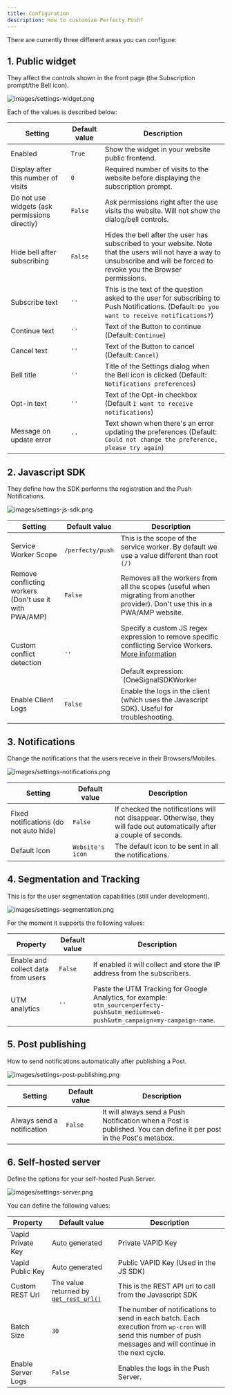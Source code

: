 ```yaml
---
title: Configuration
description: How to customize Perfecty Push?
---
```


There are currently three different areas you can configure:

## 1. Public widget

They affect the controls shown in the front page (the Subscription prompt/the Bell icon).

![images/settings-widget.png](images/settings-widget.png)

Each of the values is described below:

Setting | Default value | Description
--- | --- | ---
Enabled | `True` | Show the widget in your website public frontend.
Display after this number of visits | `0` | Required number of visits to the website before displaying the subscription prompt.
Do not use widgets (ask permissions directly) | `False` | Ask permissions right after the use visits the website. Will not show the dialog/bell controls.
Hide bell after subscribing | `False` | Hides the bell after the user has subscribed to your website. Note that the users will not have a way to unsubscribe and will be forced to revoke you the Browser permissions.
Subscribe text | `''` | This is the text of the question asked to the user for subscribing to Push Notifications. (Default: `Do you want to receive notifications?`)
Continue text | `''` | Text of the Button to continue (Default: `Continue`)
Cancel text | `''` | Text of the Button to cancel (Default: `Cancel`)
Bell title | `''` | Title of the Settings dialog when the Bell icon is clicked (Default: `Notifications preferences`)
Opt-in text | `''` | Text of the Opt-in checkbox (Default `I want to receive notifications`)
Message on update error | `''` | Text shown when there's an error updating the preferences (Default: `Could not change the preference, please try again`)

## 2. Javascript SDK

They define how the SDK performs the registration and the Push Notifications.

![images/settings-js-sdk.png](images/settings-js-sdk.png)

Setting | Default value | Description
--- | --- | ---
Service Worker Scope | `/perfecty/push` | This is the scope of the service worker. By default we use a value different than root `(/)`
Remove conflicting workers (Don't use it with PWA/AMP) | `False` | Removes all the workers from all the scopes (useful when migrating from another provider). Don't use this in a PWA/AMP website.
Custom conflict detection | `''` | Specify a custom JS regex expression to remove specific conflicting Service Workers.  [More information](./conflict-resolution/)<br /><br /> Default expression: `(OneSignalSDKWorker|wonderpush-worker-loader|webpushr-sw|subscribers-com\/firebase-messaging-sw|gravitec-net-web-push-notifications|push_notification_sw)`
Enable Client Logs| `False` | Enable the logs in the client (which uses the Javascript SDK). Useful for troubleshooting.

## 3. Notifications

Change the notifications that the users receive in their Browsers/Mobiles.

![images/settings-notifications.png](images/settings-notifications.png)

Setting | Default value | Description
--- | --- | ---
Fixed notifications (do not auto hide) | `False` | If checked the notifications will not disappear. Otherwise, they will fade out automatically after a couple of seconds.
Default Icon | `Website's icon` | The default icon to be sent in all the notifications.

## 4. Segmentation and Tracking

This is for the user segmentation capabilities (still under development).

![images/settings-segmentation.png](images/settings-segmentation.png)

For the moment it supports the following values:

Property | Default value | Description
--- | --- | ---
Enable and collect data from users | `False` | If enabled it will collect and store the IP address from the subscribers.
UTM analytics | `''` | Paste the UTM Tracking for Google Analytics, for example: `utm_source=perfecty-push&utm_medium=web-push&utm_campaign=my-campaign-name`.

## 5. Post publishing

How to send notifications automatically after publishing a Post. 

![images/settings-post-publishing.png](images/settings-post-publishing.png)

Setting | Default value | Description
--- | --- | ---
Always send a notification | `False` |  It will always send a Push Notification when a Post is published. You can define it per post in the Post's metabox.

## 6. Self-hosted server

Define the options for your self-hosted Push Server.

![images/settings-server.png](images/settings-server.png)

You can define the following values:

Property | Default value | Description
--- | --- | ---
Vapid Private Key | Auto generated | Private VAPID Key
Vapid Public Key | Auto generated | Public VAPID Key (Used in the JS SDK)
Custom REST Url | The value returned by [`get_rest_url()`](https://developer.wordpress.org/reference/functions/get_rest_url/) | This is the REST API url to call from the Javascript SDK
Batch Size | `30` | The number of notifications to send in each batch. Each execution from `wp-cron` will send this number of push messages and will continue in the next cycle.
Enable Server Logs | `False` | Enables the logs in the Push Server.
